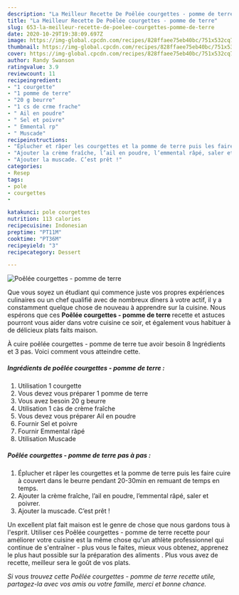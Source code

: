 ```yaml
---
description: "La Meilleur Recette De Poêlée courgettes - pomme de terre"
title: "La Meilleur Recette De Poêlée courgettes - pomme de terre"
slug: 653-la-meilleur-recette-de-poelee-courgettes-pomme-de-terre
date: 2020-10-29T19:38:09.697Z
image: https://img-global.cpcdn.com/recipes/828ffaee75eb40bc/751x532cq70/poelee-courgettes-pomme-de-terre-photo-principale-de-la-recette.jpg
thumbnail: https://img-global.cpcdn.com/recipes/828ffaee75eb40bc/751x532cq70/poelee-courgettes-pomme-de-terre-photo-principale-de-la-recette.jpg
cover: https://img-global.cpcdn.com/recipes/828ffaee75eb40bc/751x532cq70/poelee-courgettes-pomme-de-terre-photo-principale-de-la-recette.jpg
author: Randy Swanson
ratingvalue: 3.9
reviewcount: 11
recipeingredient:
- "1 courgette"
- "1 pomme de terre"
- "20 g beurre"
- "1 cs de crme frache"
- " Ail en poudre"
- " Sel et poivre"
- " Emmental rp"
- " Muscade"
recipeinstructions:
- "Éplucher et râper les courgettes et la pomme de terre puis les faire cuire à couvert dans le beurre pendant 20-30min en remuant de temps en temps."
- "Ajouter la crème fraîche, l’ail en poudre, l’emmental râpé, saler et poivrer."
- "Ajouter la muscade. C’est prêt !"
categories:
- Resep
tags:
- pole
- courgettes
- 

katakunci: pole courgettes  
nutrition: 113 calories
recipecuisine: Indonesian
preptime: "PT11M"
cooktime: "PT36M"
recipeyield: "3"
recipecategory: Dessert

---
```



![Poêlée courgettes - pomme de terre](https://img-global.cpcdn.com/recipes/828ffaee75eb40bc/751x532cq70/poelee-courgettes-pomme-de-terre-photo-principale-de-la-recette.jpg)

Que vous soyez un étudiant qui commence juste vos propres expériences culinaires ou un chef qualifié avec de nombreux dîners à votre actif, il y a constamment quelque chose de nouveau à apprendre sur la cuisine. Nous espérons que ces <strong> Poêlée courgettes - pomme de terre </strong> recette et astuces pourront vous aider dans votre cuisine ce soir, et également vous habituer à de délicieux plats faits maison.

<!--inarticleads1-->

À cuire poêlée courgettes - pomme de terre tue avoir besoin 8 Ingrédients et 3 pas. Voici comment vous atteindre cette.

##### Ingrédients de poêlée courgettes - pomme de terre :

1. Utilisation 1 courgette
1. Vous devez vous préparer 1 pomme de terre
1. Vous avez besoin 20 g beurre
1. Utilisation 1 càs de crème fraîche
1. Vous devez vous préparer  Ail en poudre
1. Fournir  Sel et poivre
1. Fournir  Emmental râpé
1. Utilisation  Muscade




<!--inarticleads2-->

##### Poêlée courgettes - pomme de terre pas à pas :

1. Éplucher et râper les courgettes et la pomme de terre puis les faire cuire à couvert dans le beurre pendant 20-30min en remuant de temps en temps.
1. Ajouter la crème fraîche, l’ail en poudre, l’emmental râpé, saler et poivrer.
1. Ajouter la muscade. C’est prêt !




<!--inarticleads1-->

<p>
Un excellent plat fait maison est le genre de chose que nous gardons tous à l'esprit. Utiliser ces Poêlée courgettes - pomme de terre recette pour améliorer votre cuisine est la même chose qu'un athlète professionnel qui continue de s'entraîner - plus vous le faites, mieux vous obtenez, apprenez le plus haut possible sur la préparation des aliments . Plus vous avez de recette, meilleur sera le goût de vos plats.
</p>

<p>
<i>Si vous trouvez cette Poêlée courgettes - pomme de terre recette utile, partagez-la avec vos amis ou votre famille, merci et bonne chance.</i>
</p>
